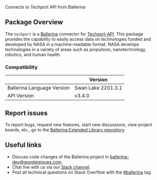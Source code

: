 Connects to Techport API from Ballerina

## Package Overview
The `techport` is a [Ballerina](https://ballerina.io/) connector for [Techport-API](https://data.nasa.gov/developer/external/techport/techport-api.pdf).
This package provides the capability to easily access data on technologies funded and developed by NASA in a machine-readable format. NASA develops technologies in a variety of areas such as propulsion, nanotechnology, robotics, and human health.

### Compatibility
|                               | Version               |
|-------------------------------|-----------------------|
| Ballerina Language Version    | Swan Lake 2201.3.1      |
| API Version                   | v3.4.0                |


## Report issues
To report bugs, request new features, start new discussions, view project boards, etc., go to the [Ballerina Extended Library repository](https://github.com/ballerina-platform/ballerina-extended-library)

## Useful links
- Discuss code changes of the Ballerina project in [ballerina-dev@googlegroups.com](mailto:ballerina-dev@googlegroups.com).
- Chat live with us via our [Slack channel](https://ballerina.io/community/slack/).
- Post all technical questions on Stack Overflow with the [#ballerina](https://stackoverflow.com/questions/tagged/ballerina) tag
